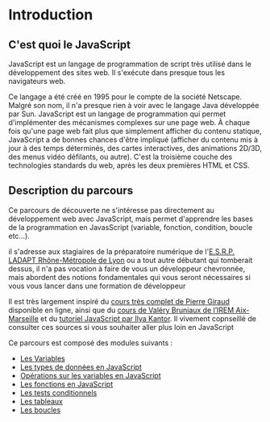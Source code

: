 # Introduction

## C'est quoi le JavaScript

JavaScript est un langage de programmation de script très utilisé dans le développement des sites web. Il s'exécute dans presque tous les navigateurs web.

Ce langage a été créé en 1995 pour le compte de la société Netscape. Malgré son nom, il n'a presque rien à voir avec le langage Java développée par Sun.
JavaScript est un langage de programmation qui permet d'implémenter des mécanismes complexes sur une page web.
À chaque fois qu'une page web fait plus que simplement afficher du contenu statique, JavaScript a de bonnes chances d'être impliqué (afficher du contenu mis à jour à des temps déterminés, des cartes interactives, des animations 2D/3D, des menus vidéo défilants, ou autre).
C'est la troisième couche des technologies standards du web, après les deux premières HTML et CSS.

## Description du parcours

Ce parcours de découverte ne s'intéresse pas directement au développement web avec JavaScript, mais permet d'apprendre les bases de la programmation en JavasScript (variable, fonction, condition, boucle etc...).

il s'adresse aux stagiaires de la préparatoire numérique de l'[E.S.R.P. LADAPT Rhône-Métropole de Lyon](https://www.ladapt.net/etablissement-service-auvergne-rhone-alpes-rhone-metropole-de-lyon) ou a tout autre débutant qui tomberait dessus, il n'a pas vocation à faire de vous un développeur chevronnée, mais abordent des notions fondamentales qui vous seront nécessaires si vous vous lancer dans une formation de développeur

Il est très largement inspiré du [cours très complet de Pierre Giraud](https://www.pierre-giraud.com/javascript-apprendre-coder-cours/) disponible en ligne, ainsi que du [cours de Valéry Bruniaux de l’IREM Aix-Marseille](https://ens-info.irem.univ-mrs.fr/?p=26) et du [tutoriel JavaScript par Ilya Kantor](https://fr.javascript.info/). Il vivement copnseillé de consulter ces sources si vous souhaiter aller plus loin en JavaScript

Ce parcours est composé des modules suivants :
- [Les Variables](https://tech.io/playgrounds/99822/ladapt-rhone-metropole-de-lyon---prepa-numerique---exercices-parcours-decouverte-javascript/1---les-variables)
- [Les types de données en JavaScript](https://tech.io/playgrounds/99822/ladapt-rhone-metropole-de-lyon---prepa-numerique---exercices-parcours-decouverte-javascript)
- [Opérations sur les variables en JavaScript](https://tech.io/playgrounds/99822/ladapt-rhone-metropole-de-lyon---prepa-numerique---exercices-parcours-decouverte-javascript)
- [Les fonctions en JavaScript](https://tech.io/playgrounds/99822/ladapt-rhone-metropole-de-lyon---prepa-numerique---exercices-parcours-decouverte-javascript)
- [Les tests conditionnels](https://tech.io/playgrounds/99822/ladapt-rhone-metropole-de-lyon---prepa-numerique---exercices-parcours-decouverte-javascript)
- [Les tableaux](https://tech.io/playgrounds/99822/ladapt-rhone-metropole-de-lyon---prepa-numerique---exercices-parcours-decouverte-javascript)
- [Les boucles](https://tech.io/playgrounds/99822/ladapt-rhone-metropole-de-lyon---prepa-numerique---exercices-parcours-decouverte-javascript)
